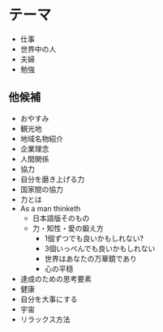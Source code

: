 # テーマ

- 仕事
- 世界中の人
- 夫婦
- 勉強

## 他候補

- おやすみ
- 観光地
- 地域名物紹介
- 企業理念
- 人間関係
- 協力
- 自分を磨き上げる力
- 国家間の協力
- 力とは
- As a man thinketh
  - 日本語版そのもの
  - 力・知性・愛の鍛え方
    - 1個ずつでも良いかもしれない?
    - 3個いっぺんでも良いかもしれない
    - 世界はあなたの万華鏡であり
    - 心の平穏
- 達成のための思考要素
- 健康
- 自分を大事にする
- 宇宙
- リラックス方法

